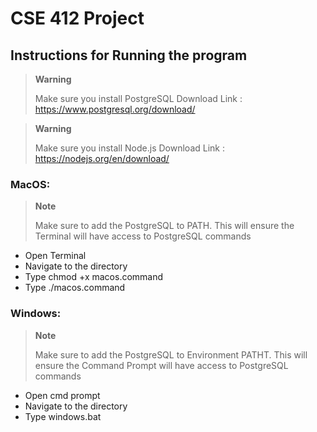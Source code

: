 # CSE 412 Project

## Instructions for Running the program

> **Warning**
>
> Make sure you install PostgreSQL
> Download Link : https://www.postgresql.org/download/

> **Warning**
>
> Make sure you install Node.js 
> Download Link : https://nodejs.org/en/download/

### MacOS:
> **Note**
>
> Make sure to add the PostgreSQL to PATH. This will ensure the Terminal will have access to PostgreSQL commands
 * Open Terminal
 * Navigate to the directory
 * Type chmod +x macos.command 
 * Type ./macos.command

### Windows:
> **Note**
>
> Make sure to add the PostgreSQL to Environment PATHT. This will ensure the Command Prompt will have access to PostgreSQL commands
 * Open cmd prompt
 * Navigate to the directory
 * Type windows.bat

    
